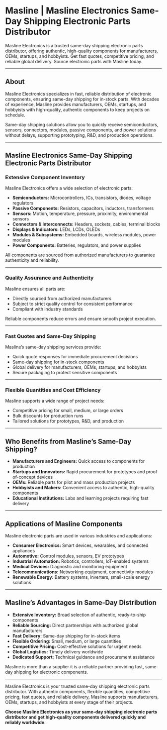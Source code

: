 # Masline | Masline Electronics Same-Day Shipping Electronic Parts Distributor

Masline Electronics is a trusted same-day shipping electronic parts distributor, offering authentic, high-quality components for manufacturers, OEMs, startups, and hobbyists. Get fast quotes, competitive pricing, and reliable global delivery. Source electronic parts with Masline today.

---

## About

Masline Electronics specializes in fast, reliable distribution of electronic components, ensuring same-day shipping for in-stock parts. With decades of experience, Masline provides manufacturers, OEMs, startups, and hobbyists with high-quality, authentic components to keep projects on schedule.

Same-day shipping solutions allow you to quickly receive semiconductors, sensors, connectors, modules, passive components, and power solutions without delays, supporting prototyping, R&D, and production operations.

---

## Masline Electronics Same-Day Shipping Electronic Parts Distributor

### Extensive Component Inventory

Masline Electronics offers a wide selection of electronic parts:

- **Semiconductors:** Microcontrollers, ICs, transistors, diodes, voltage regulators  
- **Passive Components:** Resistors, capacitors, inductors, transformers  
- **Sensors:** Motion, temperature, pressure, proximity, environmental sensors  
- **Connectors & Interconnects:** Headers, sockets, cables, terminal blocks  
- **Displays & Indicators:** LEDs, LCDs, OLEDs  
- **Modules & Subsystems:** Embedded boards, wireless modules, power modules  
- **Power Components:** Batteries, regulators, and power supplies  

All components are sourced from authorized manufacturers to guarantee authenticity and reliability.

---

### Quality Assurance and Authenticity

Masline ensures all parts are:

- Directly sourced from authorized manufacturers  
- Subject to strict quality control for consistent performance  
- Compliant with industry standards  

Reliable components reduce errors and ensure smooth project execution.

---

### Fast Quotes and Same-Day Shipping

Masline’s same-day shipping services provide:

- Quick quote responses for immediate procurement decisions  
- Same-day shipping for in-stock components  
- Global delivery for manufacturers, OEMs, startups, and hobbyists  
- Secure packaging to protect sensitive components  

---

### Flexible Quantities and Cost Efficiency

Masline supports a wide range of project needs:

- Competitive pricing for small, medium, or large orders  
- Bulk discounts for production runs  
- Tailored solutions for prototypes, R&D, and production  

---

## Who Benefits from Masline’s Same-Day Shipping?

- **Manufacturers and Engineers:** Quick access to components for production  
- **Startups and Innovators:** Rapid procurement for prototypes and proof-of-concept devices  
- **OEMs:** Reliable parts for pilot and mass production projects  
- **Hobbyists and Makers:** Convenient access to authentic, high-quality components  
- **Educational Institutions:** Labs and learning projects requiring fast delivery  

---

## Applications of Masline Components

Masline electronic parts are used in various industries and applications:

- **Consumer Electronics:** Smart devices, wearables, and connected appliances  
- **Automotive:** Control modules, sensors, EV prototypes  
- **Industrial Automation:** Robotics, controllers, IoT-enabled systems  
- **Medical Devices:** Diagnostic and monitoring equipment  
- **Telecommunications:** Networking equipment, connectivity modules  
- **Renewable Energy:** Battery systems, inverters, small-scale energy solutions  

---

## Masline’s Advantages in Same-Day Distribution

- **Extensive Inventory:** Broad selection of authentic, ready-to-ship components  
- **Reliable Sourcing:** Direct partnerships with authorized global manufacturers  
- **Fast Delivery:** Same-day shipping for in-stock items  
- **Flexible Ordering:** Small, medium, or large quantities  
- **Competitive Pricing:** Cost-effective solutions for urgent needs  
- **Global Logistics:** Timely delivery worldwide  
- **Dedicated Support:** Technical guidance and procurement assistance  

Masline is more than a supplier it is a reliable partner providing fast, same-day shipping for electronic components.

---

Masline Electronics is your trusted same-day shipping electronic parts distributor. With authentic components, flexible quantities, competitive pricing, fast quotes, and reliable delivery, Masline supports manufacturers, OEMs, startups, and hobbyists at every stage of their projects.  

**Choose Masline Electronics as your same-day shipping electronic parts distributor and get high-quality components delivered quickly and reliably worldwide.**

